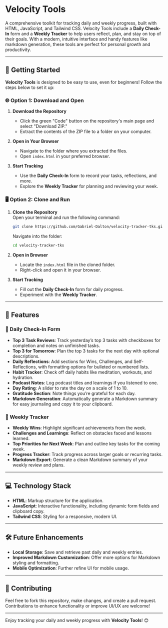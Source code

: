 # Velocity Tools

A comprehensive toolkit for tracking daily and weekly progress, built with HTML, JavaScript, and Tailwind CSS. Velocity Tools include a **Daily Check-In** form and a **Weekly Tracker** to help users reflect, plan, and stay on top of their goals. With a modern, intuitive interface and handy features like markdown generation, these tools are perfect for personal growth and productivity.

---

## 🚀 Getting Started

**Velocity Tools** is designed to be easy to use, even for beginners! Follow the steps below to set it up:

### 🌐 Option 1: Download and Open

1. **Download the Repository**  
   - Click the green "Code" button on the repository's main page and select "Download ZIP."
   - Extract the contents of the ZIP file to a folder on your computer.

2. **Open in Your Browser**  
   - Navigate to the folder where you extracted the files.
   - Open `index.html` in your preferred browser.

3. **Start Tracking**  
   - Use the **Daily Check-In** form to record your tasks, reflections, and more.
   - Explore the **Weekly Tracker** for planning and reviewing your week.

### 🖥️ Option 2: Clone and Run

1. **Clone the Repository**  
   Open your terminal and run the following command:  
   ```bash
   git clone https://github.com/Gabriel-Dalton/velocity-tracker-tks.git
   ```
   Navigate into the folder:  
   ```bash
   cd velocity-tracker-tks
   ```

2. **Open in Browser**  
   - Locate the `index.html` file in the cloned folder.
   - Right-click and open it in your browser.

3. **Start Tracking**  
   - Fill out the **Daily Check-In** form for daily progress.
   - Experiment with the **Weekly Tracker**.

---

## 🌟 Features

### 📝 Daily Check-In Form
- **Top 3 Task Reviews**: Track yesterday’s top 3 tasks with checkboxes for completion and notes on unfinished tasks.
- **Top 3 for Tomorrow**: Plan the top 3 tasks for the next day with optional descriptions.
- **Daily Reflections**: Add sections for Wins, Challenges, and Self-Reflections, with formatting options for bulleted or numbered lists.
- **Habit Tracker**: Check off daily habits like meditation, workouts, and hydration.
- **Podcast Notes**: Log podcast titles and learnings if you listened to one.
- **Day Rating**: A slider to rate the day on a scale of 1 to 10.
- **Gratitude Section**: Note things you’re grateful for each day.
- **Markdown Generation**: Automatically generate a Markdown summary for easy journaling and copy it to your clipboard.

### 📅 Weekly Tracker
- **Weekly Wins**: Highlight significant achievements from the week.
- **Challenges and Learnings**: Reflect on obstacles faced and lessons learned.
- **Top Priorities for Next Week**: Plan and outline key tasks for the coming week.
- **Progress Tracker**: Track progress across larger goals or recurring tasks.
- **Markdown Export**: Generate a clean Markdown summary of your weekly review and plans.

---

## 💻 Technology Stack
- **HTML**: Markup structure for the application.
- **JavaScript**: Interactive functionality, including dynamic form fields and clipboard copy.
- **Tailwind CSS**: Styling for a responsive, modern UI.

---

## 🛠️ Future Enhancements
- **Local Storage**: Save and retrieve past daily and weekly entries.
- **Improved Markdown Customization**: Offer more options for Markdown styling and formatting.
- **Mobile Optimization**: Further refine UI for mobile usage.

---

## 👏 Contributing
Feel free to fork this repository, make changes, and create a pull request. Contributions to enhance functionality or improve UI/UX are welcome!

---

Enjoy tracking your daily and weekly progress with **Velocity Tools**! 😊
